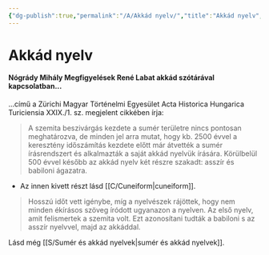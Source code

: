 ```yaml
---
{"dg-publish":true,"permalink":"/A/Akkád nyelv/","title":"Akkád nyelv","created":"2023-11-06T01:56","updated":"2024-10-22T21:44"}
---
```



# Akkád nyelv

#### Nógrády Mihály Megfigyelések René Labat akkád szótárával kapcsolatban...

...című a Zürichi Magyar Történelmi Egyesület Acta Historica Hungarica Turiciensia XXIX./1. sz. megjelent cikkében írja:  
> A szemita beszivárgás kezdete a sumér területre nincs pontosan meghatározva, de minden jel arra mutat, hogy kb. 2500 évvel a keresztény időszámítás kezdete előtt már átvették a sumér írásrendszert és alkalmazták a saját akkád nyelvük írására. Körülbelül 500 évvel később az akkád nyelv két részre szakadt: asszír és babiloni ágazatra.  
- Az innen kivett részt lásd [[C/Cuneiform\|cuneiform]].

> Hosszú időt vett igénybe, míg a nyelvészek rájöttek, hogy nem minden ékírásos szöveg íródott ugyanazon a nyelven. Az első nyelv, amit felismertek a szemita volt. Ezt azonosítani tudták a babiloni s az asszír nyelvvel, majd az akkáddal.  

Lásd még [[S/Sumér és akkád nyelvek\|sumér és akkád nyelvek]].  